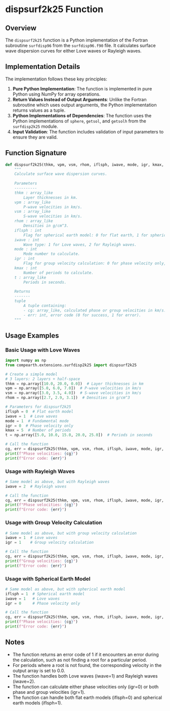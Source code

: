 # dispsurf2k25 Function

## Overview

The `dispsurf2k25` function is a Python implementation of the Fortran subroutine `surfdisp96` from the `surfdisp96.f90` file. It calculates surface wave dispersion curves for either Love waves or Rayleigh waves.

## Implementation Details

The implementation follows these key principles:

1. **Pure Python Implementation**: The function is implemented in pure Python using NumPy for array operations.
2. **Return Values Instead of Output Arguments**: Unlike the Fortran subroutine which uses output arguments, the Python implementation returns values as a tuple.
3. **Python Implementations of Dependencies**: The function uses the Python implementations of `sphere`, `getsol`, and `getsolh` from the `surfdisp2k25` module.
4. **Input Validation**: The function includes validation of input parameters to ensure they are valid.

## Function Signature

```python
def dispsurf2k25(thkm, vpm, vsm, rhom, iflsph, iwave, mode, igr, kmax, t):
    """
    Calculate surface wave dispersion curves.
    
    Parameters
    ----------
    thkm : array_like
        Layer thicknesses in km.
    vpm : array_like
        P-wave velocities in km/s.
    vsm : array_like
        S-wave velocities in km/s.
    rhom : array_like
        Densities in g/cm^3.
    iflsph : int
        Flag for spherical earth model: 0 for flat earth, 1 for spherical earth.
    iwave : int
        Wave type: 1 for Love waves, 2 for Rayleigh waves.
    mode : int
        Mode number to calculate.
    igr : int
        Flag for group velocity calculation: 0 for phase velocity only, 1 for phase and group velocity.
    kmax : int
        Number of periods to calculate.
    t : array_like
        Periods in seconds.
    
    Returns
    -------
    tuple
        A tuple containing:
        - cg: array_like, calculated phase or group velocities in km/s.
        - err: int, error code (0 for success, 1 for error).
    """
```

## Usage Examples

### Basic Usage with Love Waves

```python
import numpy as np
from compearth.extensions.surfdisp2k25 import dispsurf2k25

# Create a simple model
# 3 layers: 2 layers + half-space
thkm = np.array([10.0, 20.0, 0.0])  # Layer thicknesses in km
vpm = np.array([5.0, 6.0, 7.0])  # P-wave velocities in km/s
vsm = np.array([3.0, 3.5, 4.0])  # S-wave velocities in km/s
rhom = np.array([2.7, 2.9, 3.1])  # Densities in g/cm^3

# Parameters for dispsurf2k25
iflsph = 0  # Flat earth model
iwave = 1  # Love waves
mode = 1  # Fundamental mode
igr = 0  # Phase velocity only
kmax = 5  # Number of periods
t = np.array([5.0, 10.0, 15.0, 20.0, 25.0])  # Periods in seconds

# Call the function
cg, err = dispsurf2k25(thkm, vpm, vsm, rhom, iflsph, iwave, mode, igr, kmax, t)
print(f"Phase velocities: {cg}")
print(f"Error code: {err}")
```

### Usage with Rayleigh Waves

```python
# Same model as above, but with Rayleigh waves
iwave = 2  # Rayleigh waves

# Call the function
cg, err = dispsurf2k25(thkm, vpm, vsm, rhom, iflsph, iwave, mode, igr, kmax, t)
print(f"Phase velocities: {cg}")
print(f"Error code: {err}")
```

### Usage with Group Velocity Calculation

```python
# Same model as above, but with group velocity calculation
iwave = 1  # Love waves
igr = 1    # Group velocity calculation

# Call the function
cg, err = dispsurf2k25(thkm, vpm, vsm, rhom, iflsph, iwave, mode, igr, kmax, t)
print(f"Group velocities: {cg}")
print(f"Error code: {err}")
```

### Usage with Spherical Earth Model

```python
# Same model as above, but with spherical earth model
iflsph = 1  # Spherical earth model
iwave = 1   # Love waves
igr = 0     # Phase velocity only

# Call the function
cg, err = dispsurf2k25(thkm, vpm, vsm, rhom, iflsph, iwave, mode, igr, kmax, t)
print(f"Phase velocities: {cg}")
print(f"Error code: {err}")
```

## Notes

- The function returns an error code of 1 if it encounters an error during the calculation, such as not finding a root for a particular period.
- For periods where a root is not found, the corresponding velocity in the output array is set to 0.0.
- The function handles both Love waves (iwave=1) and Rayleigh waves (iwave=2).
- The function can calculate either phase velocities only (igr=0) or both phase and group velocities (igr=1).
- The function can handle both flat earth models (iflsph=0) and spherical earth models (iflsph=1).